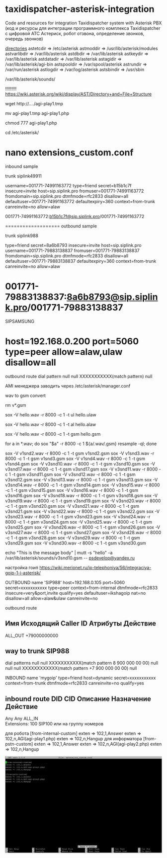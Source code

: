 # taxidispatcher-asterisk-integration
Code and resources for integration Taxidispatcher system with Asterisk PBX (код и ресурсы для интеграции программного комплекса Taxidispatcher c цифровой АТС Астериск, робот отзвона, определение звонков, очередь звонков)

[directories](!)
astetcdir => /etc/asterisk
astmoddir => /usr/lib/asterisk/modules
astvarlibdir => /var/lib/asterisk
astdbdir => /var/lib/asterisk
astkeydir => /var/lib/asterisk
astdatadir => /var/lib/asterisk
astagidir => /var/lib/asterisk/agi-bin
astspooldir => /var/spool/asterisk
astrundir => /var/run/asterisk
astlogdir => /var/log/asterisk
astsbindir => /usr/sbin

/var/lib/asterisk/sounds/


!!!!!!!!!   https://wiki.asterisk.org/wiki/display/AST/Directory+and+File+Structure

wget http://..../agi-play1.tmp

mv agi-play1.tmp agi-play1.php

chmod 777 agi-play1.php

cd /etc/asterisk/

nano extensions_custom.conf
======================
inbound sample

trunk siplink49911

username=001771-74991163772
type=friend
secret=b15b1c7f
insecure=invite
host=sip.siplink.pro
fromuser=001771-74991163772
fromdomain=sip.siplink.pro
dtmfmode=rfc2833
disallow=all
defaultuser=001771-74991163772
defaultexpiry=360
context=from-trunk
canreinvite=no
allow=alaw

001771-74991163772:b15b1c7f@sip.siplink.pro/001771-74991163772

===================
outbound sample

trunk siplink988

type=friend
secret=8a6b8793
insecure=invite
host=sip.siplink.pro
username=001771-79883138837
fromuser=001771-79883138837
fromdomain=sip.siplink.pro
dtmfmode=rfc2833
disallow=all
defaultuser=001771-79883138837
defaultexpiry=360
context=from-trunk
canreinvite=no
allow=alaw

001771-79883138837:8a6b8793@sip.siplink.pro/001771-79883138837
=====================
SIPSAMSUNG

host=192.168.0.200
port=5060
type=peer
allow=alaw,ulaw
disallow=all
=====================
outbound route 
dial pattern 
null null XXXXXXXXXXX(match pattern) null

AMI менеджера заводить через /etc/asterisk/manager.conf

wav to gsm convert

rm v*.gsm

sox -V hello.wav -r 8000 -c 1 -t ul hello.ulaw

sox -V hello.wav -r 8000 -c 1 -t al hello.alaw

sox -V hello.wav -r 8000 -c 1 -t gsm hello.gsm

for a in *.wav; do sox "$a" -r 8000 -c 1 ${a/.wav/.gsm} resample -ql; done

sox -V v1snd2.wav -r 8000 -c 1 -t gsm v1snd2.gsm
sox -V v1snd3.wav -r 8000 -c 1 -t gsm v1snd3.gsm
sox -V v1snd4.wav -r 8000 -c 1 -t gsm v1snd4.gsm
sox -V v3snd10.wav -r 8000 -c 1 -t gsm v3snd10.gsm
sox -V v3snd17.wav -r 8000 -c 1 -t gsm v3snd17.gsm
sox -V v3snd11.wav -r 8000 -c 1 -t gsm v3snd11.gsm
sox -V v3snd12.wav -r 8000 -c 1 -t gsm v3snd12.gsm
sox -V v3snd13.wav -r 8000 -c 1 -t gsm v3snd13.gsm
sox -V v3snd14.wav -r 8000 -c 1 -t gsm v3snd14.gsm
sox -V v3snd15.wav -r 8000 -c 1 -t gsm v3snd15.gsm
sox -V v3snd16.wav -r 8000 -c 1 -t gsm v3snd16.gsm
sox -V v3snd18.wav -r 8000 -c 1 -t gsm v3snd18.gsm
sox -V v3snd19.wav -r 8000 -c 1 -t gsm v3snd19.gsm
sox -V v3snd20.wav -r 8000 -c 1 -t gsm v3snd20.gsm
sox -V v3snd21.wav -r 8000 -c 1 -t gsm v3snd21.gsm
sox -V v3snd22.wav -r 8000 -c 1 -t gsm v3snd22.gsm
sox -V v3snd23.wav -r 8000 -c 1 -t gsm v3snd23.gsm
sox -V v3snd24.wav -r 8000 -c 1 -t gsm v3snd24.gsm
sox -V v3snd25.wav -r 8000 -c 1 -t gsm v3snd25.gsm
sox -V v3snd26.wav -r 8000 -c 1 -t gsm v3snd26.gsm
sox -V v3snd27.wav -r 8000 -c 1 -t gsm v3snd27.gsm
sox -V v3snd28.wav -r 8000 -c 1 -t gsm v3snd28.gsm
sox -V v3snd29.wav -r 8000 -c 1 -t gsm v3snd29.gsm
sox -V v3snd30.wav -r 8000 -c 1 -t gsm v3snd30.gsm

echo "This is the message body" | mutt -s "hello" -a /var/lib/asterisk/sounds/v3snd10.gsm -- psdevelop@yandex.ru

настройка гоип 
https://wiki.merionet.ru/ip-telephoniya/56/integraciya-goip-1-i-asterisk/

OUTBOUND name 'SIP988'
host=192.168.0.105
port=5060
secret=xxxxxxxxxxx
type=peer
context=from-internal
dtmfmode=rfc2833
insecure=very&port,invite
qualify=yes
defaultuser=ikshagoip
nat=no
disallow=all
allow=alaw&ulaw
canreinvite=no

outbound route

Имя
Исходящий Caller ID
Атрибуты
Действие
---------
ALL_OUT	
+79000000000

way to trunk SIP988
------
dial patterns 
null null XXXXXXXXXXX(match pattern 8 900 000 00 00) null
null null XXXXXXXXXXXX(match pattern +7 900 000 00 00) null

INBOUND name 'mygoip'
type=friend
host=dynamic
secret=xxxxxxxxxxx
context=from-trunk
dtmfmode=rfc2833
canreinvite=no
qualify=yes

inbound route
DID
CID
Описание
Назначение
Действие
-------------
Any	
Any	
ALL_IN	
Extensions: 100 SIP100 или на группу номеров

для робота
[from-internal-custom]
exten => 102,1,Answer
exten => 102,n,AGI(agi-play1.php)
exten => 102,n,Hangup
для информатора
[from-pstn-custom]
exten => 102,1,Answer
exten => 102,n,AGI(agi-play2.php)
exten => 102,n,Hangup

![](images/Screenshot_4.png)
